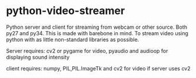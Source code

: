 # python-video-streamer
Python server and client for streaming from webcam or other source. Both py27 and py34. This is made with barebone in mind.
To stream video using python with as little non-standard libraries as possible.


Server requires:
cv2 or pygame for video,
pyaudio and audioop for displaying sound intensity

client requires:
numpy, PIL,PIL.ImageTk and cv2 for video if server uses cv2


